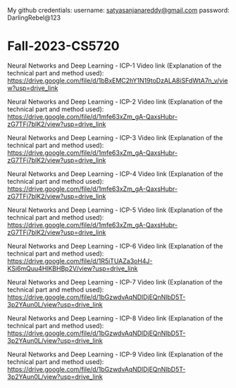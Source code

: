 My github credentials:
username: satyasanjanareddy@gmail.com
password: DarlingRebel@123

# Fall-2023-CS5720
Neural Networks and Deep Learning - ICP-1
Video link (Explanation of the technical part and method used): https://drive.google.com/file/d/1bBxEMC2hY1N19toDzALA8iSFdWtA7n_v/view?usp=drive_link

Neural Networks and Deep Learning - ICP-2
Video link (Explanation of the technical part and method used): https://drive.google.com/file/d/1mfe63xZm_gA-QaxsHubr-zG7TFj7blK2/view?usp=drive_link

Neural Networks and Deep Learning - ICP-3
Video link (Explanation of the technical part and method used): https://drive.google.com/file/d/1mfe63xZm_gA-QaxsHubr-zG7TFj7blK2/view?usp=drive_link

Neural Networks and Deep Learning - ICP-4
Video link (Explanation of the technical part and method used): https://drive.google.com/file/d/1mfe63xZm_gA-QaxsHubr-zG7TFj7blK2/view?usp=drive_link

Neural Networks and Deep Learning - ICP-5
Video link (Explanation of the technical part and method used): https://drive.google.com/file/d/1mfe63xZm_gA-QaxsHubr-zG7TFj7blK2/view?usp=drive_link

Neural Networks and Deep Learning - ICP-6
Video link (Explanation of the technical part and method used): https://drive.google.com/file/d/1R5iTUAZa3oH4J-KSi6mQuu4HlKBHBp2V/view?usp=drive_link

Neural Networks and Deep Learning - ICP-7
Video link (Explanation of the technical part and method used): https://drive.google.com/file/d/1bGzwdvAqNDlDjEQnNlbD5T-3p2YAun0L/view?usp=drive_link

Neural Networks and Deep Learning - ICP-8
Video link (Explanation of the technical part and method used): https://drive.google.com/file/d/1bGzwdvAqNDlDjEQnNlbD5T-3p2YAun0L/view?usp=drive_link

Neural Networks and Deep Learning - ICP-9
Video link (Explanation of the technical part and method used): https://drive.google.com/file/d/1bGzwdvAqNDlDjEQnNlbD5T-3p2YAun0L/view?usp=drive_link
